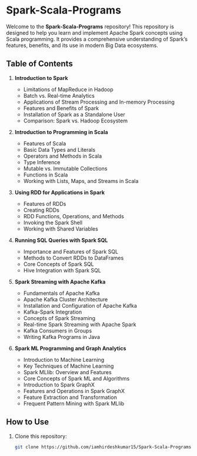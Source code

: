 # Spark-Scala-Programs

Welcome to the **Spark-Scala-Programs** repository! This repository is designed to help you learn and implement Apache Spark concepts using Scala programming. It provides a comprehensive understanding of Spark’s features, benefits, and its use in modern Big Data ecosystems.

## **Table of Contents**

1. **Introduction to Spark**
   - Limitations of MapReduce in Hadoop
   - Batch vs. Real-time Analytics
   - Applications of Stream Processing and In-memory Processing
   - Features and Benefits of Spark
   - Installation of Spark as a Standalone User
   - Comparison: Spark vs. Hadoop Ecosystem

2. **Introduction to Programming in Scala**
   - Features of Scala
   - Basic Data Types and Literals
   - Operators and Methods in Scala
   - Type Inference
   - Mutable vs. Immutable Collections
   - Functions in Scala
   - Working with Lists, Maps, and Streams in Scala

3. **Using RDD for Applications in Spark**
   - Features of RDDs
   - Creating RDDs
   - RDD Functions, Operations, and Methods
   - Invoking the Spark Shell
   - Working with Shared Variables

4. **Running SQL Queries with Spark SQL**
   - Importance and Features of Spark SQL
   - Methods to Convert RDDs to DataFrames
   - Core Concepts of Spark SQL
   - Hive Integration with Spark SQL

5. **Spark Streaming with Apache Kafka**
   - Fundamentals of Apache Kafka
   - Apache Kafka Cluster Architecture
   - Installation and Configuration of Apache Kafka
   - Kafka-Spark Integration
   - Concepts of Spark Streaming
   - Real-time Spark Streaming with Apache Spark
   - Kafka Consumers in Groups
   - Writing Kafka Programs in Java

6. **Spark ML Programming and Graph Analytics**
   - Introduction to Machine Learning
   - Key Techniques of Machine Learning
   - Spark MLlib: Overview and Features
   - Core Concepts of Spark ML and Algorithms
   - Introduction to Spark GraphX
   - Features and Operations in Spark GraphX
   - Feature Extraction and Transformation
   - Frequent Pattern Mining with Spark MLlib

## **How to Use**
1. Clone this repository:
   ```bash
   git clone https://github.com/iamhirdeshkumar15/Spark-Scala-Programs.git
